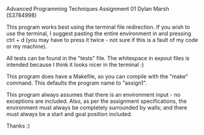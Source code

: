 Advanced Programming Techniques Assignment 01
    Dylan Marsh (S3784998)


This program works best using the terminal file redirection. If you wish to use the terminal, I suggest pasting the entire 
environment in and pressing ctrl + d (you may have to press it twice - not sure if this is a fault of my code or my machine).

All tests can be found in the "tests" file. The whitespace in expout files is intended because I think it looks nicer in the terminal :)

This program does have a Makefile, so you can compile with the "make" command. This defaults the program name to "assign1". 

This program always assumes that there is an environment input - no exceptions are included.
Also, as per the assignment specifications, the environment must always be completely surrounded by walls; and there must always be a start 
and goal position included. 

Thanks :)